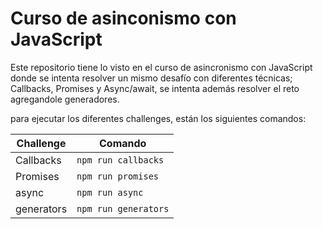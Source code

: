 # Curso de asinconismo con JavaScript

Este repositorio tiene lo visto en el curso de asincronismo con JavaScript donde se intenta resolver un mismo desafío con diferentes técnicas; Callbacks, Promises y Async/await, se intenta además resolver el reto agregandole generadores.

para ejecutar los diferentes challenges, están los siguientes comandos:

| Challenge  | Comando              |
| ---------- | -------------------- |
| Callbacks  | `npm run callbacks`  |
| Promises   | `npm run promises`   |
| async      | `npm run async`      |
| generators | `npm run generators` |
